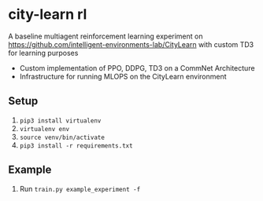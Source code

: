 # city-learn rl 

A baseline multiagent reinforcement learning experiment on https://github.com/intelligent-environments-lab/CityLearn with custom TD3 for learning purposes
- Custom implementation of PPO, DDPG, TD3 on a CommNet Architecture
- Infrastructure for running MLOPS on the CityLearn environment

## Setup
1. `pip3 install virtualenv`
2. `virtualenv env`
3. `source venv/bin/activate`
4. `pip3 install -r requirements.txt`

## Example
1. Run `train.py example_experiment -f`
